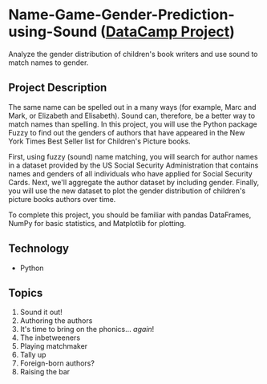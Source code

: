 # Name-Game-Gender-Prediction-using-Sound ([DataCamp Project](https://www.datacamp.com/))
Analyze the gender distribution of children's book writers and use sound to match names to gender.

## Project Description
The same name can be spelled out in a many ways (for example, Marc and Mark, or Elizabeth and Elisabeth). Sound can, therefore, be a better way to match names than spelling. In this project, you will use the Python package Fuzzy to find out the genders of authors that have appeared in the New York Times Best Seller list for Children's Picture books.

First, using fuzzy (sound) name matching, you will search for author names in a dataset provided by the US Social Security Administration that contains names and genders of all individuals who have applied for Social Security Cards. Next, we'll aggregate the author dataset by including gender. Finally, you will use the new dataset to plot the gender distribution of children's picture books authors over time.

To complete this project, you should be familiar with pandas DataFrames, NumPy for basic statistics, and Matplotlib for plotting.

## Technology
- Python

## Topics
1. Sound it out!
2. Authoring the authors
3. It's time to bring on the phonics... _again_!
4. The inbetweeners
5. Playing matchmaker
6. Tally up
7. Foreign-born authors?
8. Raising the bar
